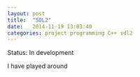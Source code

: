 ```yaml
---
layout: post
title:  "SDL2"
date:   2014-11-19 13:03:40
categories: project programming C++ sdl2
---
```

Status: In development

I have played around 